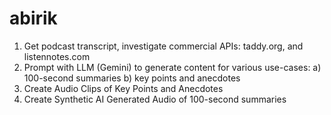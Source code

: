 # abirik
1. Get podcast transcript, investigate commercial APIs: taddy.org, and listennotes.com
2. Prompt with LLM (Gemini) to generate content for various use-cases: a) 100-second summaries b) key points and anecdotes
3. Create Audio Clips of Key Points and Anecdotes
4. Create Synthetic AI Generated Audio of 100-second summaries
